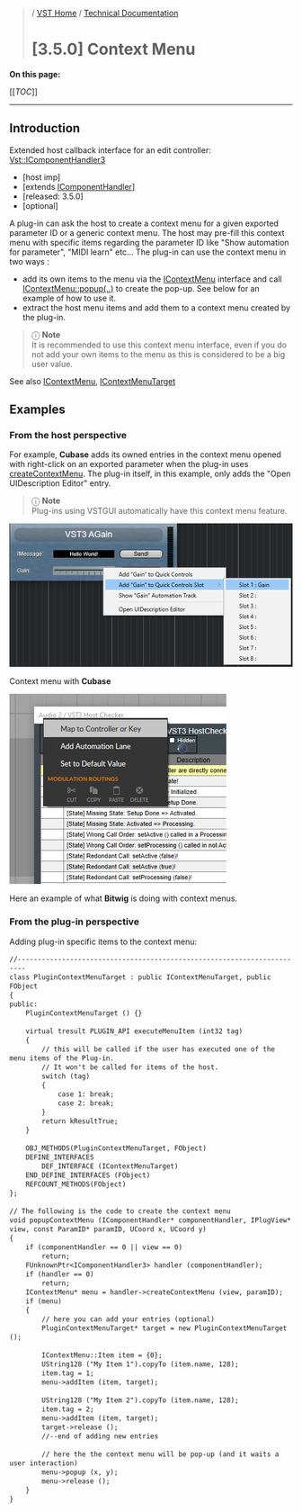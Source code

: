 >/ [VST Home](../../../Index.md) / [Technical Documentation](../../Index.md)
>
># [3.5.0] Context Menu

**On this page:**

[[_TOC_]]

---

## Introduction

Extended host callback interface for an edit controller: [Vst::IComponentHandler3](https://steinbergmedia.github.io/vst3_doc/vstinterfaces/classSteinberg_1_1Vst_1_1IComponentHandler3.html)

- [host imp]
- [extends [IComponentHandler](https://steinbergmedia.github.io/vst3_doc/vstinterfaces/classSteinberg_1_1Vst_1_1IComponentHandler.html)]
- [released: 3.5.0]
- [optional]

A plug-in can ask the host to create a context menu for a given exported parameter ID or a generic context menu.
The host may pre-fill this context menu with specific items regarding the parameter ID like "Show automation for parameter", "MIDI learn" etc...
The plug-in can use the context menu in two ways :

- add its own items to the menu via the [IContextMenu](https://steinbergmedia.github.io/vst3_doc/vstinterfaces/classSteinberg_1_1Vst_1_1IContextMenu.html) interface and call [IContextMenu::popup(..)](https://steinbergmedia.github.io/vst3_doc/vstinterfaces/classSteinberg_1_1Vst_1_1IContextMenu.html#a8d6e113be32dfccabcacca0c81ee6f10) to create the pop-up. See below for an example of how to use it.
- extract the host menu items and add them to a context menu created by the plug-in.

>ⓘ **Note**<br>
>It is recommended to use this context menu interface, even if you do not add your own items to the menu as this is considered to be a big user value.

See also [IContextMenu](https://steinbergmedia.github.io/vst3_doc/vstinterfaces/classSteinberg_1_1Vst_1_1IContextMenu.html), [IContextMenuTarget](https://steinbergmedia.github.io/vst3_doc/vstinterfaces/classSteinberg_1_1Vst_1_1IContextMenuTarget.html)

## Examples

### From the host perspective

For example, **Cubase** adds its owned entries in the context menu opened with right-click on an exported parameter when the plug-in uses [createContextMenu](https://steinbergmedia.github.io/vst3_doc/vstinterfaces/classSteinberg_1_1Vst_1_1IComponentHandler3.html#a0c91e0b43003a34a7f43d0c4b33aa604). The plug-in itself, in this example, only adds the "Open UIDescription Editor" entry.

>ⓘ **Note**<br>
>Plug-ins using VSTGUI automatically have this context menu feature.

![tech_doc_33](../../../../resources/tech_doc_33.png)

Context menu with **Cubase**

![tech_doc_34](../../../../resources/tech_doc_34.png)

Here an example of what **Bitwig** is doing with context menus.

### From the plug-in perspective

Adding plug-in specific items to the context menu:

```
//------------------------------------------------------------------------
class PluginContextMenuTarget : public IContextMenuTarget, public FObject
{
public:
    PluginContextMenuTarget () {}
  
    virtual tresult PLUGIN_API executeMenuItem (int32 tag)
    {
        // this will be called if the user has executed one of the menu items of the Plug-in.
        // It won't be called for items of the host.
        switch (tag)
        {
            case 1: break;
            case 2: break;
        }
        return kResultTrue;
    }
  
    OBJ_METHODS(PluginContextMenuTarget, FObject)
    DEFINE_INTERFACES
        DEF_INTERFACE (IContextMenuTarget)
    END_DEFINE_INTERFACES (FObject)
    REFCOUNT_METHODS(FObject)
};
  
// The following is the code to create the context menu
void popupContextMenu (IComponentHandler* componentHandler, IPlugView* view, const ParamID* paramID, UCoord x, UCoord y)
{
    if (componentHandler == 0 || view == 0)
        return;
    FUnknownPtr<IComponentHandler3> handler (componentHandler);
    if (handler == 0)
        return;
    IContextMenu* menu = handler->createContextMenu (view, paramID);
    if (menu)
    {
        // here you can add your entries (optional)
        PluginContextMenuTarget* target = new PluginContextMenuTarget ();
         
        IContextMenu::Item item = {0};
        UString128 ("My Item 1").copyTo (item.name, 128);
        item.tag = 1;
        menu->addItem (item, target);
  
        UString128 ("My Item 2").copyTo (item.name, 128);
        item.tag = 2;
        menu->addItem (item, target);
        target->release ();
        //--end of adding new entries
         
        // here the the context menu will be pop-up (and it waits a user interaction)
        menu->popup (x, y);
        menu->release ();
    }
}
```